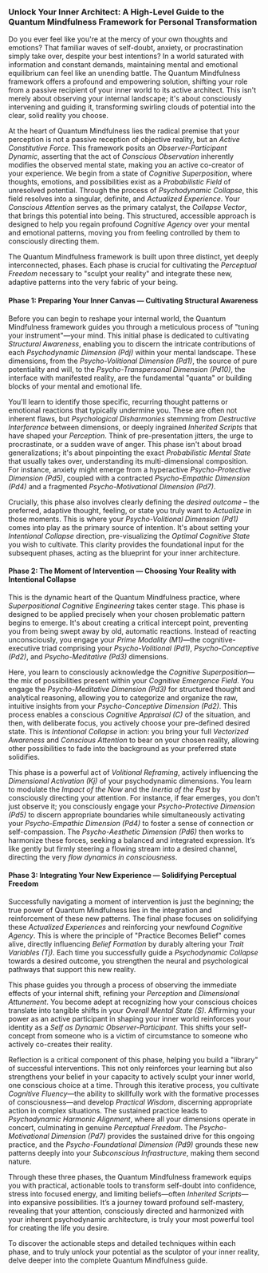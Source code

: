 ### Unlock Your Inner Architect: A High-Level Guide to the Quantum Mindfulness Framework for Personal Transformation

Do you ever feel like you're at the mercy of your own thoughts and emotions? That familiar waves of self-doubt, anxiety, or procrastination simply take over, despite your best intentions? In a world saturated with information and constant demands, maintaining mental and emotional equilibrium can feel like an unending battle. The Quantum Mindfulness framework offers a profound and empowering solution, shifting your role from a passive recipient of your inner world to its active architect. This isn't merely about observing your internal landscape; it's about consciously intervening and guiding it, transforming swirling clouds of potential into the clear, solid reality you choose.

At the heart of Quantum Mindfulness lies the radical premise that your perception is not a passive reception of objective reality, but an *Active Constitutive Force*. This framework posits an *Observer-Participant Dynamic*, asserting that the act of *Conscious Observation* inherently modifies the observed mental state, making you an active co-creator of your experience. We begin from a state of *Cognitive Superposition*, where thoughts, emotions, and possibilities exist as a *Probabilistic Field* of unresolved potential. Through the process of *Psychodynamic Collapse*, this field resolves into a singular, definite, and *Actualized Experience*. Your *Conscious Attention* serves as the primary catalyst, the *Collapse Vector*, that brings this potential into being. This structured, accessible approach is designed to help you regain profound *Cognitive Agency* over your mental and emotional patterns, moving you from feeling controlled by them to consciously directing them.

The Quantum Mindfulness framework is built upon three distinct, yet deeply interconnected, phases. Each phase is crucial for cultivating the *Perceptual Freedom* necessary to "sculpt your reality" and integrate these new, adaptive patterns into the very fabric of your being.

#### Phase 1: Preparing Your Inner Canvas — Cultivating Structural Awareness

Before you can begin to reshape your internal world, the Quantum Mindfulness framework guides you through a meticulous process of "tuning your instrument"—your mind. This initial phase is dedicated to cultivating *Structural Awareness*, enabling you to discern the intricate contributions of each *Psychodynamic Dimension (Pdj)* within your mental landscape. These dimensions, from the *Psycho-Volitional Dimension (Pd1)*, the source of pure potentiality and will, to the *Psycho-Transpersonal Dimension (Pd10)*, the interface with manifested reality, are the fundamental "quanta" or building blocks of your mental and emotional life.

You'll learn to identify those specific, recurring thought patterns or emotional reactions that typically undermine you. These are often not inherent flaws, but *Psychological Disharmonies* stemming from *Destructive Interference* between dimensions, or deeply ingrained *Inherited Scripts* that have shaped your *Perception*. Think of pre-presentation jitters, the urge to procrastinate, or a sudden wave of anger. This phase isn't about broad generalizations; it's about pinpointing the exact *Probabilistic Mental State* that usually takes over, understanding its multi-dimensional composition. For instance, anxiety might emerge from a hyperactive *Psycho-Protective Dimension (Pd5)*, coupled with a contracted *Psycho-Empathic Dimension (Pd4)* and a fragmented *Psycho-Motivational Dimension (Pd7)*.

Crucially, this phase also involves clearly defining the *desired outcome* – the preferred, adaptive thought, feeling, or state you truly want to *Actualize* in those moments. This is where your *Psycho-Volitional Dimension (Pd1)* comes into play as the primary source of intention. It's about setting your *Intentional Collapse* direction, pre-visualizing the *Optimal Cognitive State* you wish to cultivate. This clarity provides the foundational input for the subsequent phases, acting as the blueprint for your inner architecture.

#### Phase 2: The Moment of Intervention — Choosing Your Reality with Intentional Collapse

This is the dynamic heart of the Quantum Mindfulness practice, where *Superpositional Cognitive Engineering* takes center stage. This phase is designed to be applied precisely when your chosen problematic pattern begins to emerge. It's about creating a critical intercept point, preventing you from being swept away by old, automatic reactions. Instead of reacting unconsciously, you engage your *Prime Modality (M1)*—the cognitive-executive triad comprising your *Psycho-Volitional (Pd1)*, *Psycho-Conceptive (Pd2)*, and *Psycho-Meditative (Pd3)* dimensions.

Here, you learn to consciously acknowledge the *Cognitive Superposition*—the mix of possibilities present within your *Cognitive Emergence Field*. You engage the *Psycho-Meditative Dimension (Pd3)* for structured thought and analytical reasoning, allowing you to categorize and organize the raw, intuitive insights from your *Psycho-Conceptive Dimension (Pd2)*. This process enables a conscious *Cognitive Appraisal (C)* of the situation, and then, with deliberate focus, you actively choose your pre-defined desired state. This is *Intentional Collapse* in action: you bring your full *Vectorized Awareness* and *Conscious Attention* to bear on your chosen reality, allowing other possibilities to fade into the background as your preferred state solidifies.

This phase is a powerful act of *Volitional Reframing*, actively influencing the *Dimensional Activation (Kj)* of your psychodynamic dimensions. You learn to modulate the *Impact of the Now* and the *Inertia of the Past* by consciously directing your attention. For instance, if fear emerges, you don't just observe it; you consciously engage your *Psycho-Protective Dimension (Pd5)* to discern appropriate boundaries while simultaneously activating your *Psycho-Empathic Dimension (Pd4)* to foster a sense of connection or self-compassion. The *Psycho-Aesthetic Dimension (Pd6)* then works to harmonize these forces, seeking a balanced and integrated expression. It’s like gently but firmly steering a flowing stream into a desired channel, directing the very *flow dynamics in consciousness*.

#### Phase 3: Integrating Your New Experience — Solidifying Perceptual Freedom

Successfully navigating a moment of intervention is just the beginning; the true power of Quantum Mindfulness lies in the integration and reinforcement of these new patterns. The final phase focuses on solidifying these *Actualized Experiences* and reinforcing your newfound *Cognitive Agency*. This is where the principle of "Practice Becomes Belief" comes alive, directly influencing *Belief Formation* by durably altering your *Trait Variables (Tj)*. Each time you successfully guide a *Psychodynamic Collapse* towards a desired outcome, you strengthen the neural and psychological pathways that support this new reality.

This phase guides you through a process of observing the immediate effects of your internal shift, refining your *Perception* and *Dimensional Attunement*. You become adept at recognizing how your conscious choices translate into tangible shifts in your *Overall Mental State (S)*. Affirming your power as an active participant in shaping your inner world reinforces your identity as a *Self as Dynamic Observer-Participant*. This shifts your self-concept from someone who is a victim of circumstance to someone who actively co-creates their reality.

Reflection is a critical component of this phase, helping you build a "library" of successful interventions. This not only reinforces your learning but also strengthens your belief in your capacity to actively sculpt your inner world, one conscious choice at a time. Through this iterative process, you cultivate *Cognitive Fluency*—the ability to skillfully work with the formative processes of consciousness—and develop *Practical Wisdom*, discerning appropriate action in complex situations. The sustained practice leads to *Psychodynamic Harmonic Alignment*, where all your dimensions operate in concert, culminating in genuine *Perceptual Freedom*. The *Psycho-Motivational Dimension (Pd7)* provides the sustained drive for this ongoing practice, and the *Psycho-Foundational Dimension (Pd9)* grounds these new patterns deeply into your *Subconscious Infrastructure*, making them second nature.

Through these three phases, the Quantum Mindfulness framework equips you with practical, actionable tools to transform self-doubt into confidence, stress into focused energy, and limiting beliefs—often *Inherited Scripts*—into expansive possibilities. It’s a journey toward profound self-mastery, revealing that your attention, consciously directed and harmonized with your inherent psychodynamic architecture, is truly your most powerful tool for creating the life you desire.

To discover the actionable steps and detailed techniques within each phase, and to truly unlock your potential as the sculptor of your inner reality, delve deeper into the complete Quantum Mindfulness guide.